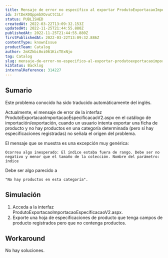 ```yaml
---
title: Mensaje de error no específico al exportar ProdutoExportacaoImportacaoEspecificacaoV2.aspx
id: 3rtDeX0QppmbXOvuCtC1Lr
status: PUBLISHED
createdAt: 2022-03-22T13:09:32.153Z
updatedAt: 2022-11-25T21:44:55.880Z
publishedAt: 2022-11-25T21:44:55.880Z
firstPublishedAt: 2022-03-22T13:09:32.886Z
contentType: knownIssue
productTeam: Catalog
author: 2mXZkbi0oi061KicTExNjo
tag: Catalog
slug: mensaje-de-error-no-especifico-al-exportar-produtoexportacaoimportacaoespecificacaov2aspx
kiStatus: Backlog
internalReference: 314227
---
```


## Sumario

<div class="alert alert-info">
  <p>Este problema conocido ha sido traducido automáticamente del inglés.</p>
</div>


Actualmente, el mensaje de error de la interfaz ProdutoExportacaoImportacaoEspecificacaoV2.aspx en el catálogo de importación/exportación, cuando un usuario intenta exportar una ficha de producto y no hay productos en una categoría determinada (pero sí hay especificaciones registradas) no señala el origen del problema.

El mensaje que se muestra es una excepción muy genérica:


    Ocorreu algo inesperado: El índice estaba fuera de rango. Debe ser no negativo y menor que el tamaño de la colección. Nombre del parámetro: índice


Debe ser algo parecido a

    "No hay productos en esta categoría".





## Simulación


1) Acceda a la interfaz ProdutoExportacaoImportacaoEspecificacaoV2.aspx.
2) Exporte una hoja de especificaciones de producto que tenga campos de producto registrados pero que no contenga productos.




## Workaround


No hay soluciones.

